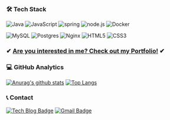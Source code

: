 
### 🛠 Tech Stack
<img alt="Java" src="https://img.shields.io/badge/Java-ED8B00?style=for-the-badge&logo=java&logoColor=white"/> <img alt="JavaScript" src="https://img.shields.io/badge/javascript-%23323330.svg?style=for-the-badge&logo=javascript&logoColor=%23F7DF1E"/> <img alt="spring" src="https://img.shields.io/badge/Spring-6DB33F?style=for-the-badge&logo=spring&logoColor=white" /> <img alt="node.js" src="https://img.shields.io/badge/Node.js-43853D?style=for-the-badge&logo=node.js&logoColor=white"/> <img alt="Docker" src="https://img.shields.io/badge/docker-%230db7ed.svg?style=for-the-badge&logo=docker&logoColor=white"/>

 <img alt="MySQL" src="https://img.shields.io/badge/mysql-%2300f.svg?style=for-the-badge&logo=mysql&logoColor=white"/> <img alt="Postgres" src ="https://img.shields.io/badge/postgres-%23316192.svg?style=for-the-badge&logo=postgresql&logoColor=white"/>
 <img alt="Nginx" src="https://img.shields.io/badge/nginx-%23009639.svg?style=for-the-badge&logo=nginx&logoColor=white"/> <img alt="HTML5" src="https://img.shields.io/badge/html5-%23E34F26.svg?style=for-the-badge&logo=html5&logoColor=white"/> <img alt="CSS3" src="https://img.shields.io/badge/css3-%231572B6.svg?style=for-the-badge&logo=css3&logoColor=white"/>

### ✔ [Are you interested in me? Check out my Portfolio!](https://ybell1028.notion.site/230f1d0cfc2d4f10bb502f2fbfbef610) ✔
 

### 💻 GitHub Analytics 
[![Anurag's github stats](https://github-readme-stats.vercel.app/api?username=ybell1028&count_private=true)](https://github.com/anuraghazra/github-readme-stats)
[![Top Langs](https://github-readme-stats.vercel.app/api/top-langs/?username=ybell1028&layout=compact)](https://github.com/congchu/github-readme-stats)


### 📞 Contact
[![Tech Blog Badge](http://img.shields.io/badge/-Tech%20blog-black?style=flat-square&logo=github&link=https://velog.io/@ybell1028)](https://velog.io/@ybell1028) 
[![Gmail Badge](https://img.shields.io/badge/Gmail-d14836?style=flat-square&logo=Gmail&logoColor=white&link=mailto:ybell1028@gmail.com)](mailto:ybell1028@gmail.com)


<!--
**ybell1028/ybell1028** is a ✨ _special_ ✨ repository because its `README.md` (this file) appears on your GitHub profile.

Here are some ideas to get you started:

- 🔭 I’m currently working on ...
- 🌱 I’m currently learning ...
- 👯 I’m looking to collaborate on ...
- 🤔 I’m looking for help with ...
- 💬 Ask me about ...
- 📫 How to reach me: ...
- 😄 Pronouns: ...
- ⚡ Fun fact: ...
-->
